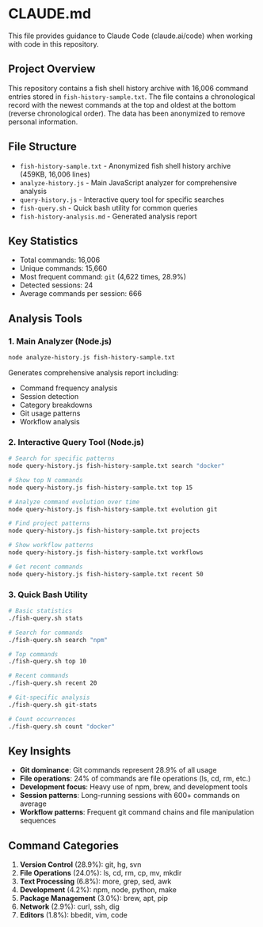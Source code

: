 # CLAUDE.md

This file provides guidance to Claude Code (claude.ai/code) when working with code in this repository.

## Project Overview

This repository contains a fish shell history archive with 16,006 command entries stored in `fish-history-sample.txt`. The file contains a chronological record with the newest commands at the top and oldest at the bottom (reverse chronological order). The data has been anonymized to remove personal information.

## File Structure

- `fish-history-sample.txt` - Anonymized fish shell history archive (459KB, 16,006 lines)
- `analyze-history.js` - Main JavaScript analyzer for comprehensive analysis
- `query-history.js` - Interactive query tool for specific searches
- `fish-query.sh` - Quick bash utility for common queries
- `fish-history-analysis.md` - Generated analysis report

## Key Statistics

- Total commands: 16,006
- Unique commands: 15,660
- Most frequent command: `git` (4,622 times, 28.9%)
- Detected sessions: 24
- Average commands per session: 666

## Analysis Tools

### 1. Main Analyzer (Node.js)
```bash
node analyze-history.js fish-history-sample.txt
```
Generates comprehensive analysis report including:
- Command frequency analysis
- Session detection
- Category breakdowns
- Git usage patterns
- Workflow analysis

### 2. Interactive Query Tool (Node.js)
```bash
# Search for specific patterns
node query-history.js fish-history-sample.txt search "docker"

# Show top N commands
node query-history.js fish-history-sample.txt top 15

# Analyze command evolution over time
node query-history.js fish-history-sample.txt evolution git

# Find project patterns
node query-history.js fish-history-sample.txt projects

# Show workflow patterns
node query-history.js fish-history-sample.txt workflows

# Get recent commands
node query-history.js fish-history-sample.txt recent 50
```

### 3. Quick Bash Utility
```bash
# Basic statistics
./fish-query.sh stats

# Search for commands
./fish-query.sh search "npm"

# Top commands
./fish-query.sh top 10

# Recent commands  
./fish-query.sh recent 20

# Git-specific analysis
./fish-query.sh git-stats

# Count occurrences
./fish-query.sh count "docker"
```

## Key Insights

- **Git dominance**: Git commands represent 28.9% of all usage
- **File operations**: 24% of commands are file operations (ls, cd, rm, etc.)
- **Development focus**: Heavy use of npm, brew, and development tools
- **Session patterns**: Long-running sessions with 600+ commands on average
- **Workflow patterns**: Frequent git command chains and file manipulation sequences

## Command Categories

1. **Version Control** (28.9%): git, hg, svn
2. **File Operations** (24.0%): ls, cd, rm, cp, mv, mkdir
3. **Text Processing** (6.8%): more, grep, sed, awk
4. **Development** (4.2%): npm, node, python, make
5. **Package Management** (3.0%): brew, apt, pip
6. **Network** (2.9%): curl, ssh, dig
7. **Editors** (1.8%): bbedit, vim, code